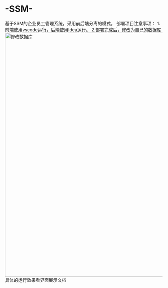 # -SSM-
基于SSM的企业员工管理系统，采用前后端分离的模式。
部署项目注意事项：
1.前端使用vscode运行，后端使用Idea运行。
2.部署完成后，修改为自己的数据库
<img width="781" alt="修改数据库" src="https://github.com/user-attachments/assets/35db3b82-26a5-4324-a584-8dc6a324e03a" />
具体的运行效果看界面展示文档
